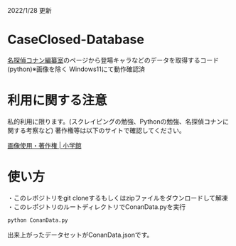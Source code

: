 2022/1/28 更新
# CaseClosed-Database
[名探偵コナン編纂室](https://websunday.net/conandb/)のページから登場キャラなどのデータを取得するコード(python)※画像を除く
Windows11にて動作確認済

# 利用に関する注意
私的利用に限ります。(スクレイピングの勉強、Pythonの勉強、名探偵コナンに関する考察など)
著作権等は以下のサイトで確認してください。

[画像使用・著作権 | 小学館](https://www.shogakukan.co.jp/picture)

# 使い方

・このレポジトリをgit cloneするもしくはzipファイルをダウンロードして解凍
・このレポジトリのルートディレクトリでConanData.pyを実行

```sh
python ConanData.py
```

出来上がったデータセットがConanData.jsonです。
